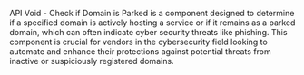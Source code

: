 API Void - Check if Domain is Parked is a component designed to determine if a specified domain is actively hosting a service or if it remains as a parked domain, which can often indicate cyber security threats like phishing. This component is crucial for vendors in the cybersecurity field looking to automate and enhance their protections against potential threats from inactive or suspiciously registered domains.
